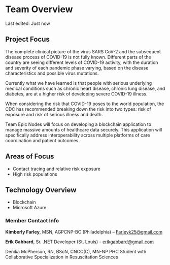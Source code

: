
# Team Overview

Last edited: Just now

## Project Focus

The complete clinical picture of the virus SARS CoV-2 and the subsequent disease process of COVID-19 is not fully known.  Different parts of the country are seeing different levels of COVID-19 activity, with the duration and severity of each pandemic phase varying, based on the disease characteristics and possible virus mutations.

Currently what we have learned is that people with serious underlying medical conditions such as chronic heart disease, chronic lung disease, and diabetes, are at a higher risk of developing severe COVID-19 illness.

When considering the risk that COVID-19 poses to the world population, the CDC has recommended breaking down the risk into two types: risk of exposure and risk of serious illness and death.

Team Epic Nodes will focus on developing a blockchain application to manage massive amounts of healthcare data securely. This application will specifically address interoperability across multiple platforms of care coordination and patient outcomes.

## Areas of Focus

- Contact tracing and relative risk exposure
- High risk populations

## Technology Overview

- Blockchain
- Microsoft Azure

### Member Contact Info

**Kimberly Farley**, MSN, AGPCNP-BC (Philadelphia) – Farleyk25@gmail.com

**Erik Gabbard**, Sr. .NET Developer (St. Louis) - erikgabbard@gmail.com

Denika McPherson, RN, BScN, CNCC(C), MN-NP PHC Student with Collaborative Specialization in Resuscitation Sciences
